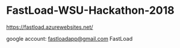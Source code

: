 # FastLoad-WSU-Hackathon-2018

https://fastload.azurewebsites.net/

<script src="https://apis.google.com/js/platform.js" async defer></script>

google account:
fastloadapp@gmail.com
FastLoad
